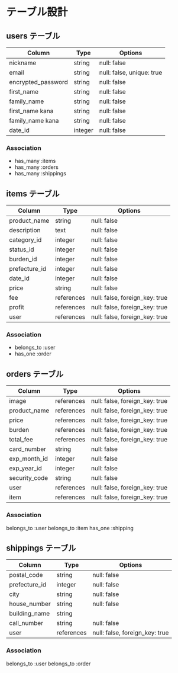 # テーブル設計

## users テーブル

| Column                     | Type    | Options                   |
| -------------------------- | ------- | ------------------------- |
| nickname                   | string  | null: false               |
| email                      | string  | null: false, unique: true |
| encrypted_password         | string  | null: false               |
| first_name                 | string  | null: false               |
| family_name                | string  | null: false               |
| first_name kana            | string  | null: false               |
| family_name kana           | string  | null: false               |
| date_id                    | integer | null: false               |

### Association

- has_many :items
- has_many :orders
- has_many :shippings


## items テーブル

| Column        | Type       | Options                        |
| --------------| ---------- | ------------------------------ |
| product_name  | string     | null: false                    |
| description   | text       | null: false                    |
| category_id   | integer    | null: false                    |
| status_id     | integer    | null: false                    |
| burden_id     | integer    | null: false                    |
| prefecture_id | integer    | null: false                    |
| date_id       | integer    | null: false                    |
| price         | string     | null: false                    |
| fee           | references | null: false, foreign_key: true |
| profit        | references | null: false, foreign_key: true |
| user          | references | null: false, foreign_key: true |

### Association

- belongs_to :user
- has_one    :order


## orders テーブル

| Column        | Type       | Options                        |
| --------------| ---------- | ------------------------------ |
| image         | references | null: false, foreign_key: true |
| product_name  | references | null: false, foreign_key: true |
| price         | references | null: false, foreign_key: true |
| burden        | references | null: false, foreign_key: true |
| total_fee     | references | null: false, foreign_key: true |
| card_number   | string     | null: false                    |
| exp_month_id  | integer    | null: false                    |
| exp_year_id   | integer    | null: false                    |
| security_code | string     | null: false                    |
| user          | references | null: false, foreign_key: true |
| item          | references | null: false, foreign_key: true |

### Association

belongs_to :user
belongs_to :item
has_one    :shipping


## shippings テーブル

| Column                | Type       | Options                        |
| ----------------------| ---------- | ------------------------------ |
| postal_code           | string     | null: false                    |
| prefecture_id         | integer    | null: false                    |
| city                  | string     | null: false                    |
| house_number          | string     | null: false                    |
| building_name         | string     |                                |
| call_number           | string     | null: false                    |
| user                  | references | null: false, foreign_key: true |

### Association

belongs_to :user
belongs_to :order